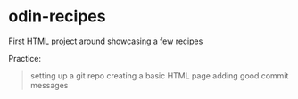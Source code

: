 # odin-recipes
First HTML project around showcasing a few recipes

Practice:
>setting up a git repo
>creating a basic HTML page
>adding good commit messages